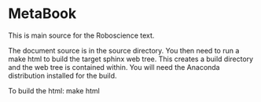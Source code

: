 # MetaBook

This is main source for the Roboscience text.

The document source is in the source directory.  You then need to run a make html to build the target sphinx web tree.  This creates a build directory and the web tree is contained within.  You will need the Anaconda distribution installed for the build.  

To build the html:   make html
